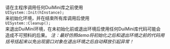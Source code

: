 请在主程序调用任何DuiMini库之前使用  
`UISystem::Init(hInstance);`  
来初始化环境，并在结束所有库调用后使用  
`UISystem::Cleanup();`  
来退出DuiMini环境，在未初始化前或退出环境后使用任何DuiMini库代码可能会造成不可预料的后果。
*注：最好仿照demo将初始化之后和退出环境之前的代码用括号括起来以免出现窗口对象在退出环境之后自动释放引起异常！*